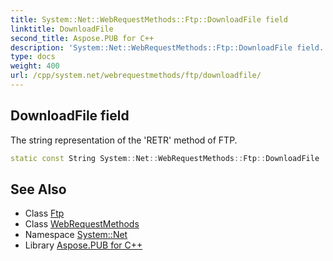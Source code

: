 ```yaml
---
title: System::Net::WebRequestMethods::Ftp::DownloadFile field
linktitle: DownloadFile
second_title: Aspose.PUB for C++
description: 'System::Net::WebRequestMethods::Ftp::DownloadFile field. The string representation of the ''RETR'' method of FTP in C++.'
type: docs
weight: 400
url: /cpp/system.net/webrequestmethods/ftp/downloadfile/
---
```

## DownloadFile field


The string representation of the 'RETR' method of FTP.

```cpp
static const String System::Net::WebRequestMethods::Ftp::DownloadFile
```

## See Also

* Class [Ftp](../)
* Class [WebRequestMethods](../../)
* Namespace [System::Net](../../../)
* Library [Aspose.PUB for C++](../../../../)
